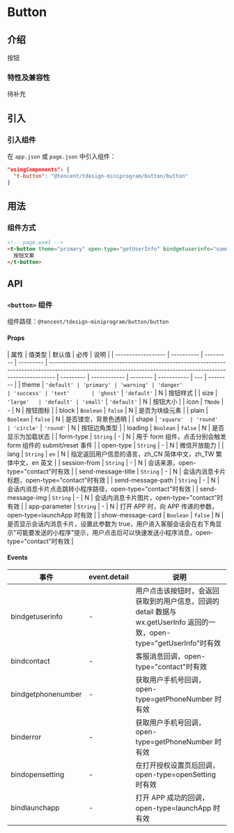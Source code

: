 # Button

## 介绍

按钮

### 特性及兼容性

待补充

## 引入

### 引入组件

在 `app.json` 或 `page.json` 中引入组件：

```json
"usingComponents": {
  "t-button": "@tencent/tdesign-miniprogram/button/button"
}
```

## 用法

### 组件方式

```html
<!-- page.wxml -->
<t-button theme="primary" open-type="getUserInfo" bindgetuserinfo="someFunction">
  按钮文案
</t-button>
```

## API

### `<button>` 组件

组件路径：`@tencent/tdesign-miniprogram/button/button`

#### Props

| 属性               | 值类型     | 默认值    | 必传      | 说明                                                                                                                                                           |
| ------------------ | ---------- | --------- | --------- | -------------------------------------------------------------------------------------------------------------------------------------------------------------- | --------- | ------------ | -------- | ----------- | --- | -------- |
| theme              | `'default' | 'primary' | 'warning' | 'danger'                                                                                                                                                       | 'success' | 'text'       | 'ghost'` | `'default'` | N   | 按钮样式 |
| size               | `'large'   | 'default' | 'small'`  | `'default'`                                                                                                                                                    | N         | 按钮大小     |
| icon               | `TNode`    | -         | N         | 按钮图标                                                                                                                                                       |
| block              | `Boolean`  | `false`   | N         | 是否为块级元素                                                                                                                                                 |
| plain              | `Boolean`  | `false`   | N         | 是否镂空，背景色透明                                                                                                                                           |
| shape              | `'square'  | 'round'   | 'circle'` | `'round'`                                                                                                                                                      | N         | 按钮边角类型 |
| loading            | `Boolean`  | `false`   | N         | 是否显示为加载状态                                                                                                                                             |
| form-type          | `String`   | -         | N         | 用于 form 组件，点击分别会触发 form 组件的 submit/reset 事件                                                                                                   |
| open-type          | `String`   | -         | N         | 微信开放能力                                                                                                                                                   |
| lang               | `String`   | `en`      | N         | 指定返回用户信息的语言，zh_CN 简体中文，zh_TW 繁体中文，en 英文                                                                                                |
| session-from       | `String`   | -         | N         | 会话来源，open-type="contact"时有效                                                                                                                            |
| send-message-title | `String`   | -         | N         | 会话内消息卡片标题，open-type="contact"时有效                                                                                                                  |
| send-message-path  | `String`   | -         | N         | 会话内消息卡片点击跳转小程序路径，open-type="contact"时有效                                                                                                    |
| send-message-img   | `String`   | -         | N         | 会话内消息卡片图片，open-type="contact"时有效                                                                                                                  |
| app-parameter      | `String`   | -         | N         | 打开 APP 时，向 APP 传递的参数，open-type=launchApp 时有效                                                                                                     |
| show-message-card  | `Boolean`  | `false`   | N         | 是否显示会话内消息卡片，设置此参数为 true，用户进入客服会话会在右下角显示"可能要发送的小程序"提示，用户点击后可以快速发送小程序消息，open-type="contact"时有效 |

#### Events

| 事件               | event.detail | 说明                                                                                                                    |
| ------------------ | ------------ | ----------------------------------------------------------------------------------------------------------------------- |
| bindgetuserinfo    | -            | 用户点击该按钮时，会返回获取到的用户信息，回调的 detail 数据与 wx.getUserInfo 返回的一致，open-type="getUserInfo"时有效 |
| bindcontact        | -            | 客服消息回调，open-type="contact"时有效                                                                                 |
| bindgetphonenumber | -            | 获取用户手机号回调，open-type=getPhoneNumber 时有效                                                                     |
| binderror          | -            | 获取用户手机号回调，open-type=getPhoneNumber 时有效                                                                     |
| bindopensetting    | -            | 在打开授权设置页后回调，open-type=openSetting 时有效                                                                    |
| bindlaunchapp      | -            | 打开 APP 成功的回调，open-type=launchApp 时有效                                                                         |
